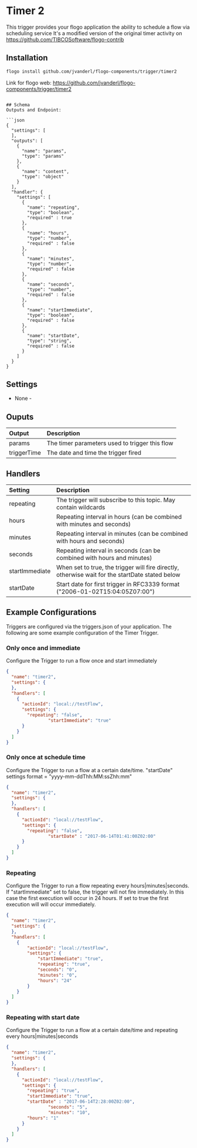 # Timer 2
This trigger provides your flogo application the ability to schedule a flow via scheduling service
It's a modified version of the original timer activity on https://github.com/TIBCOSoftware/flogo-contrib

## Installation

```bash
flogo install github.com/jvanderl/flogo-components/trigger/timer2
```
Link for flogo web: https://github.com/jvanderl/flogo-components/trigger/timer2
```

## Schema
Outputs and Endpoint:

```json
{
  "settings": [
  ],
  "outputs": [
    {
      "name": "params",
      "type": "params"
    },
    {
      "name": "content",
      "type": "object"
    }
  ],
  "handler": {
    "settings": [
      {
        "name": "repeating",
        "type": "boolean",
        "required" : true
      },
      {
        "name": "hours",
        "type": "number",
        "required" : false
      },
      {
        "name": "minutes",
        "type": "number",
        "required" : false
      },
      {
        "name": "seconds",
        "type": "number",
        "required" : false
      },
      {
        "name": "startImmediate",
        "type": "boolean",
        "required" : false
      },
      {
        "name": "startDate",
        "type": "string",
        "required" : false
      }
    ]
  }
}
```
## Settings
- None -

## Ouputs
| Output   | Description    |
|:----------|:---------------|
| params    | The timer parameters used to trigger this flow |
| triggerTime |  The date and time the trigger fired |

## Handlers
| Setting   | Description    |
|:----------|:---------------|
| repeating    | The trigger will subscribe to this topic. May contain wildcards |
| hours    | Repeating interval in hours (can be combined with minutes and seconds)|
| minutes    | Repeating interval in minutes (can be combined with hours and seconds) |
| seconds    | Repeating interval in seconds (can be combined with hours and minutes)|
| startImmediate | When set to true, the trigger will fire directly, otherwise wait for the startDate stated below |
| startDate    | Start date for first trigger in RFC3339 format ("2006-01-02T15:04:05Z07:00") |

## Example Configurations

Triggers are configured via the triggers.json of your application. The following are some example configuration of the Timer Trigger.

### Only once and immediate
Configure the Trigger to run a flow once and start immediately

```json
{
  "name": "timer2",
  "settings": {
  },
  "handlers": [
    {
      "actionId": "local://testFlow",
      "settings": {
        "repeating": "false",
				"startImmediate": "true"
      }
    }
  ]
}
```

### Only once at schedule time
Configure the Trigger to run a flow at a certain date/time. "startDate" settings format = "yyyy-mm-ddThh:MM:ssZhh:mm"

```json
{
  "name": "timer2",
  "settings": {
  },
  "handlers": [
    {
      "actionId": "local://testFlow",
      "settings": {
        "repeating": "false",
				"startDate" : "2017-06-14T01:41:00Z02:00"
      }
    }
  ]
}
```

### Repeating
Configure the Trigger to run a flow repeating every hours|minutes|seconds. If "startImmediate" set to false, the trigger will not fire immediately.  In this case the first execution will occur in 24 hours. If set to true the first execution will will occur immediately.

```json
{
  "name": "timer2",
  "settings": {
  },
  "handlers": [
  	{
  		"actionId": "local://testFlow",
  		"settings": {
  			"startImmediate": "true",
  			"repeating": "true",
  			"seconds": "0",
  			"minutes": "0",
  			"hours": "24"
  		}
  	}
  ]
}
```

### Repeating with start date
Configure the Trigger to run a flow at a certain date/time and repeating every hours|minutes|seconds

```json
{
  "name": "timer2",
  "settings": {
  },
  "handlers": [
    {
      "actionId": "local://testFlow",
      "settings": {
        "repeating": "true",
        "startImmediate": "true",
        "startDate" : "2017-06-14T2:28:00Z02:00",
				"seconds": "5",
				"minutes": "10",
        "hours": "1"
      }
    }
  ]
}
```
